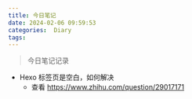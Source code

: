 ```yaml
---
title: 今日笔记
date: 2024-02-06 09:59:53
categories:  Diary
tags:
---
```


> 今日笔记记录

<!--more-->
* Hexo 标签页是空白，如何解决
  * 查看 https://www.zhihu.com/question/29017171